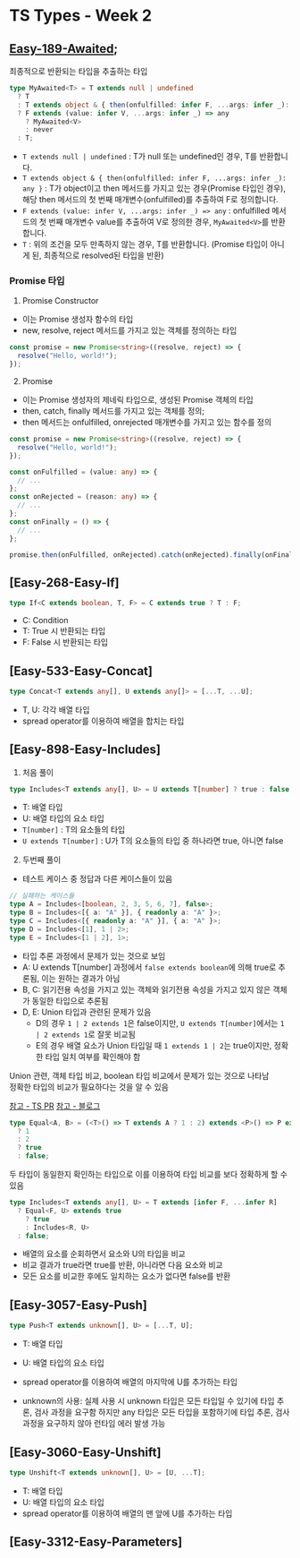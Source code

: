 # TS Types - Week 2

## [Easy-189-Awaited](./easy/easy-189-awaited.ts);

최종적으로 반환되는 타입을 추출하는 타입

```ts
type MyAwaited<T> = T extends null | undefined
  ? T
  : T extends object & { then(onfulfilled: infer F, ...args: infer _): any }
  ? F extends (value: infer V, ...args: infer _) => any
    ? MyAwaited<V>
    : never
  : T;
```

- `T extends null | undefined` : T가 null 또는 undefined인 경우, T를 반환합니다.
- `T extends object & { then(onfulfilled: infer F, ...args: infer _): any }` : T가 object이고 then 메서드를 가지고 있는 경우(Promise 타입인 경우), 해당 then 메서드의 첫 번째 매개변수(onfulfilled)를 추출하여 F로 정의합니다.
- `F extends (value: infer V, ...args: infer _) => any` : onfulfilled 메서드의 첫 번째 매개변수 value를 추출하여 V로 정의한 경우, `MyAwaited<V>`를 반환합니다.
- `T` : 위의 조건을 모두 만족하지 않는 경우, T를 반환합니다. (Promise 타입이 아니게 된, 최종적으로 resolved된 타입을 반환)

### Promise 타입

1. Promise Constructor

- 이는 Promise 생성자 함수의 타입
- new, resolve, reject 메서드를 가지고 있는 객체를 정의하는 타입

```ts
const promise = new Promise<string>((resolve, reject) => {
  resolve("Hello, world!");
});
```

2. Promise<T>

- 이는 Promise 생성자의 제네릭 타입으로, 생성된 Promise 객체의 타입
- then, catch, finally 메서드를 가지고 있는 객체를 정의;
- then 메서드는 onfulfilled, onrejected 매개변수를 가지고 있는 함수를 정의

```ts
const promise = new Promise<string>((resolve, reject) => {
  resolve("Hello, world!");
});

const onFulfilled = (value: any) => {
  // ...
};
const onRejected = (reason: any) => {
  // ...
};
const onFinally = () => {
  // ...
};

promise.then(onFulfilled, onRejected).catch(onRejected).finally(onFinally);
```

## [Easy-268-Easy-If]

```ts
type If<C extends boolean, T, F> = C extends true ? T : F;
```

- C: Condition
- T: True 시 반환되는 타입
- F: False 시 반환되는 타입

## [Easy-533-Easy-Concat]

```ts
type Concat<T extends any[], U extends any[]> = [...T, ...U];
```

- T, U: 각각 배열 타입
- spread operator를 이용하여 배열을 합치는 타입

## [Easy-898-Easy-Includes]

1. 처음 풀이

```ts
type Includes<T extends any[], U> = U extends T[number] ? true : false;
```

- T: 배열 타입
- U: 배열 타입의 요소 타입
- `T[number]` : T의 요소들의 타입
- `U extends T[number]` : U가 T의 요소들의 타입 중 하나라면 true, 아니면 false

2. 두번째 풀이

- 테스트 케이스 중 정답과 다른 케이스들이 있음

```ts
// 실패하는 케이스들
type A = Includes<[boolean, 2, 3, 5, 6, 7], false>;
type B = Includes<[{ a: "A" }], { readonly a: "A" }>;
type C = Includes<[{ readonly a: "A" }], { a: "A" }>;
type D = Includes<[1], 1 | 2>;
type E = Includes<[1 | 2], 1>;
```

- 타입 추론 과정에서 문제가 있는 것으로 보임
- A: U extends T[number] 과정에서 `false extends boolean`에 의해 true로 추론됨, 이는 원하는 결과가 아님
- B, C: 읽기전용 속성을 가지고 있는 객체와 읽기전용 속성을 가지고 있지 않은 객체가 동일한 타입으로 추론됨
- D, E: Union 타입과 관련된 문제가 있음
  - D의 경우 `1 | 2 extends 1`은 false이지만, `U extends T[number]`에서는 `1 | 2 extends 1`로 잘못 비교됨
  - E의 경우 배열 요소가 Union 타입일 때 `1 extends 1 | 2`는 true이지만, 정확한 타입 일치 여부를 확인해야 함

Union 관련, 객체 타입 비교, boolean 타입 비교에서 문제가 있는 것으로 나타남  
정확한 타입의 비교가 필요하다는 것을 알 수 있음

[참고 - TS PR](https://github.com/microsoft/TypeScript/issues/27024)
[참고 - 블로그](https://kscodebase.tistory.com/643)

```ts
type Equal<A, B> = (<T>() => T extends A ? 1 : 2) extends <P>() => P extends B
  ? 1
  : 2
  ? true
  : false;
```

두 타입이 동일한지 확인하는 타입으로 이를 이용하여 타입 비교를 보다 정확하게 할 수 있음

```ts
type Includes<T extends any[], U> = T extends [infer F, ...infer R]
  ? Equal<F, U> extends true
    ? true
    : Includes<R, U>
  : false;
```

- 배열의 요소를 순회하면서 요소와 U의 타입을 비교
- 비교 결과가 true라면 true를 반환, 아니라면 다음 요소와 비교
- 모든 요소를 비교한 후에도 일치하는 요소가 없다면 false를 반환

## [Easy-3057-Easy-Push]

```ts
type Push<T extends unknown[], U> = [...T, U];
```

- T: 배열 타입
- U: 배열 타입의 요소 타입
- spread operator를 이용하여 배열의 마지막에 U를 추가하는 타입

- unknown의 사용: 실제 사용 시 unknown 타입은 모든 타입일 수 있기에 타입 추론, 검사 과정을 요구함
  하지만 any 타입은 모든 타입을 포함하기에 타입 추론, 검사 과정을 요구하지 않아 런타임 에러 발생 가능

## [Easy-3060-Easy-Unshift]

```ts
type Unshift<T extends unknown[], U> = [U, ...T];
```

- T: 배열 타입
- U: 배열 타입의 요소 타입
- spread operator를 이용하여 배열의 맨 앞에 U를 추가하는 타입

## [Easy-3312-Easy-Parameters]

```

```

```

```
